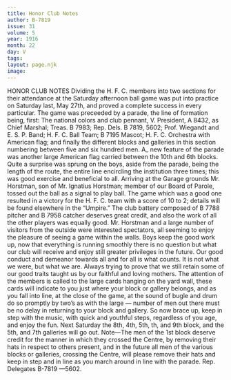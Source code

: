 ```yaml
---
title: Honor Club Notes
author: B-7819
issue: 31
volume: 5
year: 1916
month: 22
day: V
tags:
layout: page.njk
image:
---
```

HONOR CLUB NOTES      Dividing the H. F. C. members into two sections for their attendance at the Saturday afternoon ball game was put into practice on Saturday last, May 27th, and proved a complete success in every particular. The game was preceeded by a parade, the line of formation being, first: The national colors and club pennant, V. President, A 8432, as Chief Marshal; Treas. B 7983; Rep. Dels. B 7819, 5602; Prof. Wiegandt and E. S. P. Band; H. F. C. Ball Team; B 7195 Mascot; H. F. C. Orchestra with American flag; and finally the different blocks and galleries in this section numbering between five and six hundred men. A_ new feature of the parade was another large American flag carried between the 10th and 6th blocks. Quite a surprise was sprung on the boys, aside from the parade, being the length of the route, the entire line encircling the institution three times; this was good exercise and beneficial to all. Arriving at the Garage grounds Mr. Horstman, son of Mr. Ignatius Horstman; member of our Board of Parole, tossed out the ball as a signal to play ball. The game which was a good one resulted in a victory for the H. F. C. team with a score of 10 to 2; details will be found elsewhere in the “Umpire.” The club battery composed of B 7788 pitcher and B 7958 catcher deserves great credit, and also the work of all the other players was equally good. Mr. Horstman and a large number of visitors from the outside were interested spectators, all seeming to enjoy the pleasure of seeing a game within the walls. Boys keep the good work up, now that everything is running smoothly there is no question but what our club will receive and enjoy still greater privileges in the future. Our good conduct and demeanor towards all and for all is what counts. It is not what we were, but what we are. Always trying to prove that we still retain some of our good traits taught us by our faithful and loving mothers. The attention of the members is called to the large cards hanging on the yard wall, these cards will indicate to you just where your block or gallery belongs, and as you fall into line, at the close of the game, at the sound of bugle and drum do so promptly by two’s as with the large — number of men out there must be no delay in returning to your block and gallery. So now brace up, keep in step with the music, with quick and youthful steps, regardless of you age, and enjoy the fun. Next Saturday the 8th, 4th, 5th, th, and 9th block, and the 5th, and 7th galleries will go out.       Note—The men of the 1st block deserve credit for the manner in which they crossed the Centre, by removing their hats in respect to others present, and in the future all men of the various blocks or galleries, crossing the Centre, will please remove their hats and keep in step and in line as you march around in line with the parade.       Rep. Delegates B-7819 —5602.    


